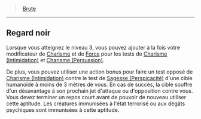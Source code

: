 ﻿---
!Generic
Id: rogue_brute_hd.md#regard-noir
ParentLink: rogue_brute_hd.md#brute
Name: Regard noir
ParentName: Brute
NameLevel: 2
---
> [Brute](hd_rogue_brute.md)

---

## Regard noir

Lorsque vous atteignez le niveau 3, vous pouvez ajouter à la fois votre modificateur de [Charisme](hd_abilities_charisma.md) et de [Force](hd_abilities_strength.md) pour les tests de [Charisme (Intimidation)](hd_abilities_charisma_intimidation.md) et [Charisme (Persuasion)](hd_abilities_charisma_persuasion.md).

De plus, vous pouvez utiliser une action bonus pour faire un test opposé de [Charisme (Intimidation)](hd_abilities_charisma_intimidation.md) contre le test de [Sagesse (Perspicacité)](hd_abilities_wisdom_perspicacite.md) d'une cible humanoïde à moins de 3 mètres de vous. En cas de succès, la cible souffre d'un désavantage à son prochain jet d'attaque ou d'opposition contre vous. Vous devez terminer un repos court avant de pouvoir de nouveau utiliser cette aptitude. Les créatures immunisées à l'état terrorisé ou aux dégâts psychiques sont immunisées à cette aptitude.


